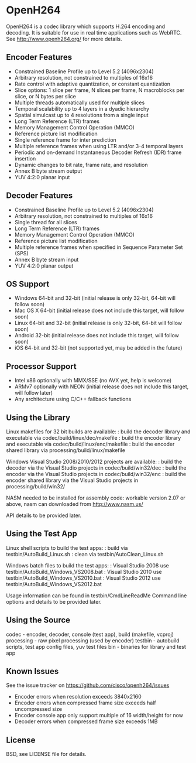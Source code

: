 OpenH264
=======
OpenH264 is a codec library which supports H.264 encoding and decoding. It is suitable for use in real time applications such as WebRTC. See http://www.openh264.org/ for more details.

Encoder Features
------------------------
- Constrained Baseline Profile up to Level 5.2 (4096x2304)
- Arbitrary resolution, not constrained to multiples of 16x16
- Rate control with adaptive quantization, or constant quantization
- Slice options: 1 slice per frame, N slices per frame, N macroblocks per slice, or N bytes per slice
- Multiple threads automatically used for multiple slices
- Temporal scalability up to 4 layers in a dyadic hierarchy
- Spatial simulcast up to 4 resolutions from a single input
- Long Term Reference (LTR) frames
- Memory Management Control Operation (MMCO)
- Reference picture list modification
- Single reference frame for inter prediction
- Multiple reference frames when using LTR and/or 3-4 temporal layers
- Periodic and on-demand Instantaneous Decoder Refresh (IDR) frame insertion
- Dynamic changes to bit rate, frame rate, and resolution
- Annex B byte stream output
- YUV 4:2:0 planar input

Decoder Features
------------------------
- Constrained Baseline Profile up to Level 5.2 (4096x2304)
- Arbitrary resolution, not constrained to multiples of 16x16
- Single thread for all slices
- Long Term Reference (LTR) frames
- Memory Management Control Operation (MMCO)
- Reference picture list modification
- Multiple reference frames when specified in Sequence Parameter Set (SPS)
- Annex B byte stream input
- YUV 4:2:0 planar output

OS Support
----------------
- Windows 64-bit and 32-bit (initial release is only 32-bit, 64-bit will follow soon)
- Mac OS X 64-bit (initial release does not include this target, will follow soon)
- Linux 64-bit and 32-bit (initial release is only 32-bit, 64-bit will follow soon)
- Android 32-bit (initial release does not include this target, will follow soon)
- iOS 64-bit and 32-bit (not supported yet, may be added in the future)

Processor Support
-------------------------
- Intel x86 optionally with MMX/SSE (no AVX yet, help is welcome)
- ARMv7 optionally with NEON (initial release does not include this target, will follow later)
- Any architecture using C/C++ fallback functions

Using the Library
-----------------------
Linux makefiles for 32 bit builds are available:
    : build the decoder library and executable via codec/build/linux/dec/makefile
    : build the encoder library and executable via codec/build/linux/enc/makefile
    : build the encoder shared library via processing/build/linux/makefile

Windows Visual Studio 2008/2010/2012 projects are available:
    : build the decoder via the Visual Studio projects in codec/build/win32/dec
    : build the encoder via the Visual Studio projects in codec/build/win32/enc
    : build the encoder shared library via the Visual Studio projects in processing/build/win32/

NASM needed to be installed for assembly code: workable version 2.07 or above, nasm can downloaded from http://www.nasm.us/

API details to be provided later.

Using the Test App
-------------------------
Linux shell scripts to build the test apps:
    : build via testbin/AutoBuild_Linux.sh
    : clean via testbin/AutoClean_Linux.sh

Windows batch files to build the test apps:
    : Visual Studio 2008 use testbin/AutoBuild_Windows_VS2008.bat
    : Visual Studio 2010 use testbin/AutoBuild_Windows_VS2010.bat
    : Visual Studio 2012 use testbin/AutoBuild_Windows_VS2012.bat

Usage information can be found in testbin/CmdLineReadMe
Command line options and details to be provided later.

Using the Source
-----------------------
codec - encoder, decoder, console (test app), build (makefile, vcproj)
processing - raw pixel processing (used by encoder)
testbin - autobuild scripts, test app config files, yuv test files
bin - binaries for library and test app

Known Issues
-------------------
See the issue tracker on https://github.com/cisco/openh264/issues
- Encoder errors when resolution exceeds 3840x2160
- Encoder errors when compressed frame size exceeds half uncompressed size
- Encoder console app only support multiple of 16 width/height for now
- Decoder errors when compressed frame size exceeds 1MB

License
----------
BSD, see LICENSE file for details.
